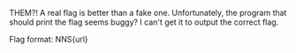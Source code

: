 THEM?!
A real flag is better than a fake one. Unfortunately, the program that should print the flag seems buggy? I can't get it to output the correct flag.

Flag format: NNS{url}
